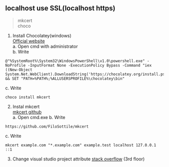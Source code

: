 ## localhost use SSL(localhost https)

>mkcert  
>choco


1. Install Chocolatey(windows)  
[Official website](https://chocolatey.org/)  
a. Open cmd with administrator  
b. Write  
```console
@"%SystemRoot%\System32\WindowsPowerShell\v1.0\powershell.exe" -NoProfile -InputFormat None -ExecutionPolicy Bypass -Command "iex ((New-Object System.Net.WebClient).DownloadString('https://chocolatey.org/install.ps1'))" && SET "PATH=%PATH%;%ALLUSERSPROFILE%\chocolatey\bin"
```
c. Write  
```console
choco install mkcert
```  

2. Instal mkcert  
[mkcert github](https://github.com/FiloSottile/mkcert)  
a. Open cmd.exe
b. Write  
```console
https://github.com/FiloSottile/mkcert
```  
c. Write  
```console
mkcert example.com "*.example.com" example.test localhost 127.0.0.1 ::1
```  

3. Change visual studio project attribute 
[stack overflow](https://stackoverflow.com/a/48980188) 
(3rd floor)  

